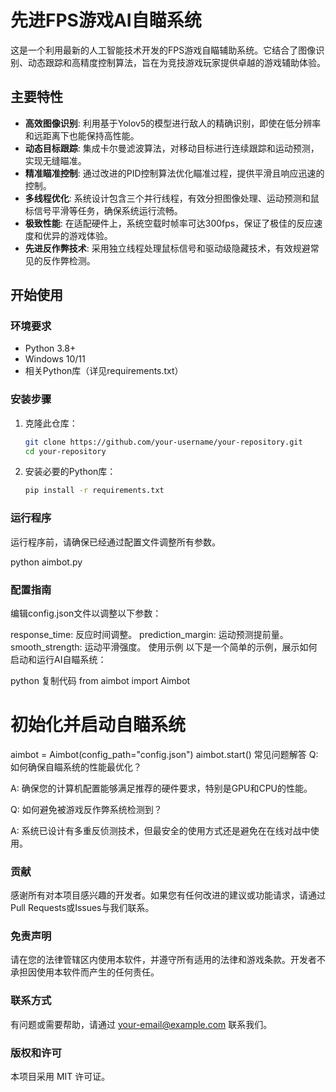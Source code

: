# 先进FPS游戏AI自瞄系统

这是一个利用最新的人工智能技术开发的FPS游戏自瞄辅助系统。它结合了图像识别、动态跟踪和高精度控制算法，旨在为竞技游戏玩家提供卓越的游戏辅助体验。

## 主要特性

- **高效图像识别**: 利用基于Yolov5的模型进行敌人的精确识别，即使在低分辨率和远距离下也能保持高性能。
- **动态目标跟踪**: 集成卡尔曼滤波算法，对移动目标进行连续跟踪和运动预测，实现无缝瞄准。
- **精准瞄准控制**: 通过改进的PID控制算法优化瞄准过程，提供平滑且响应迅速的控制。
- **多线程优化**: 系统设计包含三个并行线程，有效分担图像处理、运动预测和鼠标信号平滑等任务，确保系统运行流畅。
- **极致性能**: 在适配硬件上，系统空载时帧率可达300fps，保证了极佳的反应速度和优异的游戏体验。
- **先进反作弊技术**: 采用独立线程处理鼠标信号和驱动级隐藏技术，有效规避常见的反作弊检测。

## 开始使用

### 环境要求

- Python 3.8+
- Windows 10/11
- 相关Python库（详见requirements.txt）

### 安装步骤

1. 克隆此仓库：

    ```bash
    git clone https://github.com/your-username/your-repository.git
    cd your-repository
    ```

2. 安装必要的Python库：

    ```bash
    pip install -r requirements.txt
    ```

### 运行程序

运行程序前，请确保已经通过配置文件调整所有参数。

python aimbot.py
### 配置指南
编辑config.json文件以调整以下参数：

response_time: 反应时间调整。
prediction_margin: 运动预测提前量。
smooth_strength: 运动平滑强度。
使用示例
以下是一个简单的示例，展示如何启动和运行AI自瞄系统：

python
复制代码
from aimbot import Aimbot

# 初始化并启动自瞄系统
aimbot = Aimbot(config_path="config.json")
aimbot.start()
常见问题解答
Q: 如何确保自瞄系统的性能最优化？

A: 确保您的计算机配置能够满足推荐的硬件要求，特别是GPU和CPU的性能。

Q: 如何避免被游戏反作弊系统检测到？

A: 系统已设计有多重反侦测技术，但最安全的使用方式还是避免在在线对战中使用。

### 贡献
感谢所有对本项目感兴趣的开发者。如果您有任何改进的建议或功能请求，请通过Pull Requests或Issues与我们联系。

### 免责声明
请在您的法律管辖区内使用本软件，并遵守所有适用的法律和游戏条款。开发者不承担因使用本软件而产生的任何责任。

### 联系方式
有问题或需要帮助，请通过 your-email@example.com 联系我们。

### 版权和许可
本项目采用 MIT 许可证。
